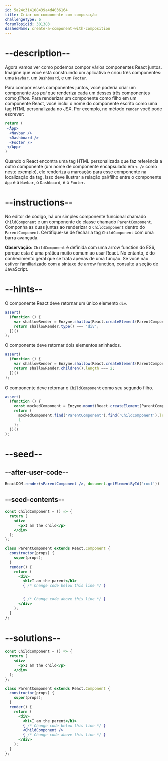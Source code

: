 ```yaml
---
id: 5a24c314108439a4d4036164
title: Criar um componente com composição
challengeType: 6
forumTopicId: 301383
dashedName: create-a-component-with-composition
---
```


# --description--

Agora vamos ver como podemos compor vários componentes React juntos. Imagine que você está construindo um aplicativo e criou três componentes: uma `Navbar`, um `Dashboard`, e um `Footer`.

Para compor esses componentes juntos, você poderia criar um componente `App` *pai* que renderiza cada um desses três componentes como *filhos*. Para renderizar um componente como filho em um componente React, você inclui o nome do componente escrito como uma tag HTML personalizada no JSX. Por exemplo, no método `render` você pode escrever:

```jsx
return (
 <App>
  <Navbar />
  <Dashboard />
  <Footer />
 </App>
)
```

Quando o React encontra uma tag HTML personalizada que faz referência a outro componente (um nome de componente encapsulado em `< />` como neste exemplo), ele renderiza a marcação para esse componente na localização da tag. Isso deve ilustrar a relação pai/filho entre o componente `App` e a `Navbar`, o `Dashboard`, e o `Footer`.

# --instructions--

No editor de código, há um simples componente funcional chamado `ChildComponent` e um componente de classe chamado `ParentComponent`. Componha as duas juntas ao renderizar o `ChildComponent` dentro do `ParentComponent`. Certifique-se de fechar a tag `ChildComponent` com uma barra avançada.

**Observação:** `ChildComponent` é definida com uma arrow function do ES6, porque esta é uma prática muito comum ao usar React. No entanto, é do conhecimento geral que se trata apenas de uma função. Se você não estiver familiarizado com a sintaxe de arrow function, consulte a seção de JavaScript.

# --hints--

O componente React deve retornar um único elemento `div`.

```js
assert(
  (function () {
    var shallowRender = Enzyme.shallow(React.createElement(ParentComponent));
    return shallowRender.type() === 'div';
  })()
);
```

O componente deve retornar dois elementos aninhados.

```js
assert(
  (function () {
    var shallowRender = Enzyme.shallow(React.createElement(ParentComponent));
    return shallowRender.children().length === 2;
  })()
);
```

O componente deve retornar o `ChildComponent` como seu segundo filho.

```js
assert(
  (function () {
    const mockedComponent = Enzyme.mount(React.createElement(ParentComponent));
    return (
      mockedComponent.find('ParentComponent').find('ChildComponent').length ===
      1
    );
  })()
);
```

# --seed--

## --after-user-code--

```jsx
ReactDOM.render(<ParentComponent />, document.getElementById('root'))
```

## --seed-contents--

```jsx
const ChildComponent = () => {
  return (
    <div>
      <p>I am the child</p>
    </div>
  );
};

class ParentComponent extends React.Component {
  constructor(props) {
    super(props);
  }
  render() {
    return (
      <div>
        <h1>I am the parent</h1>
        { /* Change code below this line */ }


        { /* Change code above this line */ }
      </div>
    );
  }
};
```

# --solutions--

```jsx
const ChildComponent = () => {
  return (
    <div>
      <p>I am the child</p>
    </div>
  );
};

class ParentComponent extends React.Component {
  constructor(props) {
    super(props);
  }
  render() {
    return (
      <div>
        <h1>I am the parent</h1>
        { /* Change code below this line */ }
        <ChildComponent />
        { /* Change code above this line */ }
      </div>
    );
  }
};
```

